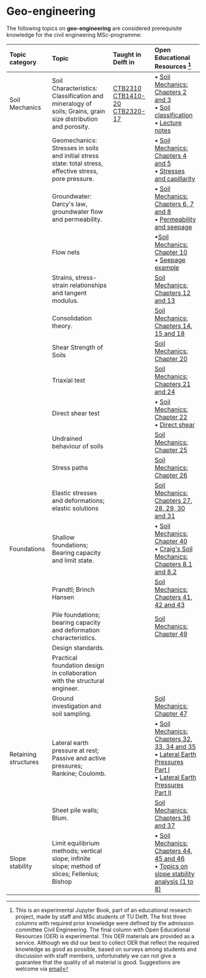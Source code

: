 # Geo-engineering

The following topics on **geo-engineering** are considered prerequisite knowledge for the civil engineering MSc-programme:

|Topic category|Topic   |Taught in Delft in  | Open Educational Resources [^1] |
|:------|:-------------|:------------------|:---------------------------|
| Soil Mechanics       | Soil Characteristics: Classification and mineralogy of soils; Grains, grain size distribution and porosity.                                                                                                                             | [CTB2310](https://studiegids.tudelft.nl/a101_displayCourse.do?course_id=58427)  [CTB1410-20](https://studiegids.tudelft.nl/a101_displayCourse.do?course_id=58366)  [CTB2320-17](https://studiegids.tudelft.nl/a101_displayCourse.do?course_id=58428) | • [Soil Mechanics: Chapters 2 and 3](https://geo.verruijt.net/software/SoilMechBook2012.pdf) <br>• [Soil classification](https://www.geoengineer.org/storage/education/10/general_file_collection/7906/siva-classification.pdf) <br>• [Lecture notes](https://ocw.mit.edu/courses/1-361-advanced-soil-mechanics-fall-2004/resources/part_ii_1/)
|                      | Geomechanics: Stresses in soils and initial stress state: total stress, effective stress, pore pressure.                                                                                                                                        |                                 |• [Soil Mechanics: Chapters 4 and 5](https://geo.verruijt.net/software/SoilMechBook2012.pdf) <br>• [Stresses and capillarity](https://www.geoengineer.org/storage/education/10/general_file_collection/7625/1557730982-siva-effstress.pdf)         
|                      | Groundwater: Darcy's law, groundwater flow and permeability.                                                                                                                                        |                                 |• [Soil Mechanics: Chapters 6, 7 and 8](https://geo.verruijt.net/software/SoilMechBook2012.pdf) <br>• [Permeability and seepage](https://www.geoengineer.org/storage/education/10/general_file_collection/7905/siva-seepage.pdf)
|              | Flow nets                                                                                     |                                 |•[Soil Mechanics: Chapter 10](https://geo.verruijt.net/software/SoilMechBook2012.pdf)<br>• [Seepage example](https://www.youtube.com/watch?v=wVDl-kIuKgo)
|              | Strains, stress-strain relationships and tangent modulus.                                                                                     |                                 |[Soil Mechanics: Chapters 12 and 13](https://geo.verruijt.net/software/SoilMechBook2012.pdf)
|               | Consolidation theory.                                                                                     |                                 |[Soil Mechanics: Chapters 14, 15 and 18](https://geo.verruijt.net/software/SoilMechBook2012.pdf)
|                      | Shear Strength of Soils|                                 |[Soil Mechanics: Chapter 20](https://geo.verruijt.net/software/SoilMechBook2012.pdf)
|                       | Triaxial test |                                 |[Soil Mechanics: Chapters 21 and 24](https://geo.verruijt.net/software/SoilMechBook2012.pdf)
|                       | Direct shear test |                                 |• [Soil Mechanics: Chapter 22](https://geo.verruijt.net/software/SoilMechBook2012.pdf)<br>• [Direct shear](https://www.geoengineer.org/education/laboratory-testing/direct-shear-test)
|                       | Undrained behaviour of soils |                                 |[Soil Mechanics: Chapter 25](https://geo.verruijt.net/software/SoilMechBook2012.pdf)
|                       | Stress paths |                                 |[Soil Mechanics: Chapter 26](https://geo.verruijt.net/software/SoilMechBook2012.pdf)
|                       | Elastic stresses and deformations; elastic solutions|                                 |[Soil Mechanics: Chapters 27, 28, 29, 30 and 31](https://geo.verruijt.net/software/SoilMechBook2012.pdf)
|Foundations          | Shallow foundations; Bearing capacity and limit state.                                                                                                                                                                                                          |                                 |• [Soil Mechanics: Chapter 40](https://geo.verruijt.net/software/SoilMechBook2012.pdf) <br>• [Craig's Soil Mechanics: Chapters 8.1 and 8.2]( https://wp.kntu.ac.ir/fz_kalantary/Source/Soil%20Mech%20I/Craig's%20Soil%20Mechanics.pdf)
|                      | Prandtl; Brinch Hansen                                                                                                                                                                                                         |                                 |[Soil Mechanics: Chapters 41, 42 and 43](https://geo.verruijt.net/software/SoilMechBook2012.pdf)
|                        | Pile foundations; bearing capacity and deformation characteristics.                                                                                                                                                                                                                 |                                 |[Soil Mechanics: Chapter 49](https://geo.verruijt.net/software/SoilMechBook2012.pdf)
|                      | Design standards.                                                                                                                                                                             |                                 |
|                      | Practical foundation design in collaboration with the structural engineer.                                                                                                                                                                                |                                 |
|                      | Ground investigation and soil sampling.                                                                                                                                                                                                                        |                                 |[Soil Mechanics: Chapter 47](https://geo.verruijt.net/software/SoilMechBook2012.pdf)
| Retaining structures | Lateral earth pressure at rest; Passive and active pressures; Rankine; Coulomb.                                                                                                                                 |                                 |• [Soil Mechanics: Chapters 32, 33, 34 and 35](https://geo.verruijt.net/software/SoilMechBook2012.pdf) <br>• [Lateral Earth Pressures Part I](https://www.youtube.com/watch?v=gxsKH5zRWVI) <br>• [Lateral Earth Pressures Part II](https://www.youtube.com/watch?v=BykNEk_EEoQ)
|  | Sheet pile walls; Blum.                                                                                                                                 |                                 |[Soil Mechanics: Chapters 36 and 37](https://geo.verruijt.net/software/SoilMechBook2012.pdf)
| Slope stability      | Limit equilibrium methods; vertical slope; infinite slope; method of slices; Fellenius; Bishop                                                                                                                                          |                                 |• [Soil Mechanics: Chapters 44, 45 and 46](https://geo.verruijt.net/software/SoilMechBook2012.pdf) <br>• [Topics on slope stability analysis (1 to 8)](https://www.geoengineer.org/education/slope-stability/introduction-to-slope-stability)


[^1]: This is an experimental Jupyter Book, part of an educational research project, made by staff and MSc students of TU Delft. The first three columns with required prior knowledge were defined by the admission committee Civil Engineering. The final column with Open Educational Resources (OER) is experimental. This OER materials are provided as a service. Although we did our best to collect OER that reflect the required knowledge as good as possible, based on surveys among students and discussion with staff members, unfortunately we can not give a guarantee that the quality of all material is good. Suggestions are welcome via [email](mailto:h.r.schipper@tudelft.nl?subject=pre-for-cem-suggestions)
